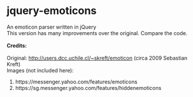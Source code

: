 jquery-emoticons
================

An emoticon parser written in jQuery
<br>
This version has many improvements over the original. Compare the code.
<br><br>
<strong>Credits:</strong>
<br><br>
Original: http://users.dcc.uchile.cl/~skreft/emoticon (circa 2009 Sebastian Kreft)
<br>
Images (not included here):  
<ol>
<li>https://messenger.yahoo.com/features/emoticons</li>
<li>https://sg.messenger.yahoo.com/features/hiddenemoticons</li>
</ol>

